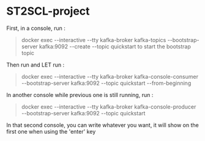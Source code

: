 # ST2SCL-project

First, in a console, run :
  > docker exec --interactive --tty kafka-broker kafka-topics --bootstrap-server kafka:9092 --create --topic quickstart
to start the bootstrap topic

Then run and LET run :
  > docker exec --interactive --tty kafka-broker kafka-console-consumer --bootstrap-server kafka:9092 --topic quickstart --from-beginning

In another console while previous one is still running, run :
  > docker exec --interactive --tty kafka-broker kafka-console-producer --bootstrap-server kafka:9092 --topic quickstart

In that second console, you can write whatever you want, it will show on the first one when using the 'enter' key
